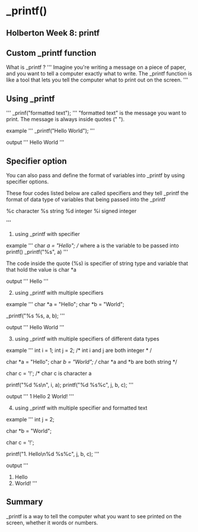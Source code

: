 # _printf()
 
## Holberton Week 8: printf
## Custom _printf function

What is _printf ?
'''
Imagine you're writing a message on a piece of paper, and you want to tell a computer exactly what to write. 
The _printf function is like a tool that lets you tell the computer what to print out on the screen.
'''

## Using _printf
'''
_prinf("formatted text");
'''
"formatted text" is the message you want to print. 
The message is always inside quotes (" "). 

example
'''
_printf("Hello World");
'''

output
'''
Hello World
''' 

## Specifier option

You can also pass and define the format of variables into _printf by using specifier options.

These four codes listed below are called specifiers and 
they tell _printf the format of data type of variables that being passed into the _printf


%c 	character
%s	string 
%d	integer 
%i 	signed integer


'''
1. using _printf with specifier

example
'''
char *a = "Hello";  /* where a is the variable to be passed into printf()
_printf("%s", a)
'''

The code inside the quote (%s) is specifier of string type and variable that that hold the value is char *a

output
'''
Hello
'''

2. using _printf with multiple specifiers

example
'''
char *a = "Hello";
char *b = "World";

_printf("%s %s, a, b);
'''

output
'''
Hello World
'''

3. using _printf with multiple specifiers of different data types

example
'''
int i = 1;
int j = 2; /* int i and j are both integer * /

char *a = "Hello";
char *b = "World"; /* char *a and *b are both string */

char c = '!'; /* char c is character a

printf("%d %s\n", i, a);
printf("%d %s%c", j, b, c); 
'''

output
'''
1 Hello
2 World!
'''

4. using _printf with multiple specifier and formatted text

example
'''
int j = 2;

char *b = "World";

char c = '!'; 

printf("1. Hello\n%d %s%c", j, b, c);
'''

output
'''
1. Hello
2. World!
'''

## Summary

_printf is a way to tell the computer what you want to see printed on the screen, whether it words or numbers. 
